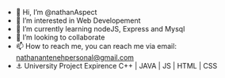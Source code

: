 - 👋 Hi, I’m @nathanAspect
- 👀 I’m interested in Web Developement
- 🌱 I’m currently learning nodeJS, Express and Mysql
- 💞️ I’m looking to collaborate
- 📫 How to reach me, you can reach me via email: nathanantenehpersonal@gmail.com
- ⚓ University Project Expirence C++ | JAVA | JS | HTML | CSS

<!---
nathanAspect/nathanAspect is a ✨ special ✨ repository because its `README.md` (this file) appears on your GitHub profile.
You can click the Preview link to take a look at your changes.
--->
